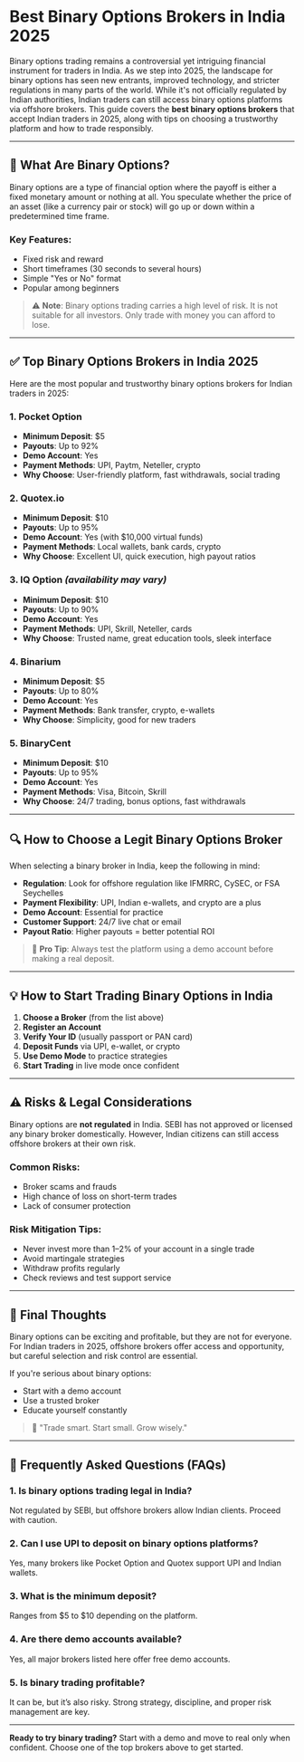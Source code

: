 # Best Binary Options Brokers in India 2025

Binary options trading remains a controversial yet intriguing financial instrument for traders in India. As we step into 2025, the landscape for binary options has seen new entrants, improved technology, and stricter regulations in many parts of the world. While it's not officially regulated by Indian authorities, Indian traders can still access binary options platforms via offshore brokers. This guide covers the **best binary options brokers** that accept Indian traders in 2025, along with tips on choosing a trustworthy platform and how to trade responsibly.

---

## 📌 What Are Binary Options?

Binary options are a type of financial option where the payoff is either a fixed monetary amount or nothing at all. You speculate whether the price of an asset (like a currency pair or stock) will go up or down within a predetermined time frame.

### Key Features:

* Fixed risk and reward
* Short timeframes (30 seconds to several hours)
* Simple "Yes or No" format
* Popular among beginners

> ⚠️ **Note**: Binary options trading carries a high level of risk. It is not suitable for all investors. Only trade with money you can afford to lose.

---

## ✅ Top Binary Options Brokers in India 2025

Here are the most popular and trustworthy binary options brokers for Indian traders in 2025:

### 1. **Pocket Option**

* **Minimum Deposit**: \$5
* **Payouts**: Up to 92%
* **Demo Account**: Yes
* **Payment Methods**: UPI, Paytm, Neteller, crypto
* **Why Choose**: User-friendly platform, fast withdrawals, social trading

### 2. **Quotex.io**

* **Minimum Deposit**: \$10
* **Payouts**: Up to 95%
* **Demo Account**: Yes (with \$10,000 virtual funds)
* **Payment Methods**: Local wallets, bank cards, crypto
* **Why Choose**: Excellent UI, quick execution, high payout ratios

### 3. **IQ Option** *(availability may vary)*

* **Minimum Deposit**: \$10
* **Payouts**: Up to 90%
* **Demo Account**: Yes
* **Payment Methods**: UPI, Skrill, Neteller, cards
* **Why Choose**: Trusted name, great education tools, sleek interface

### 4. **Binarium**

* **Minimum Deposit**: \$5
* **Payouts**: Up to 80%
* **Demo Account**: Yes
* **Payment Methods**: Bank transfer, crypto, e-wallets
* **Why Choose**: Simplicity, good for new traders

### 5. **BinaryCent**

* **Minimum Deposit**: \$10
* **Payouts**: Up to 95%
* **Demo Account**: Yes
* **Payment Methods**: Visa, Bitcoin, Skrill
* **Why Choose**: 24/7 trading, bonus options, fast withdrawals

---

## 🔍 How to Choose a Legit Binary Options Broker

When selecting a binary broker in India, keep the following in mind:

* **Regulation**: Look for offshore regulation like IFMRRC, CySEC, or FSA Seychelles
* **Payment Flexibility**: UPI, Indian e-wallets, and crypto are a plus
* **Demo Account**: Essential for practice
* **Customer Support**: 24/7 live chat or email
* **Payout Ratio**: Higher payouts = better potential ROI

> 📱 **Pro Tip**: Always test the platform using a demo account before making a real deposit.

---

## 💡 How to Start Trading Binary Options in India

1. **Choose a Broker** (from the list above)
2. **Register an Account**
3. **Verify Your ID** (usually passport or PAN card)
4. **Deposit Funds** via UPI, e-wallet, or crypto
5. **Use Demo Mode** to practice strategies
6. **Start Trading** in live mode once confident

---

## ⚠️ Risks & Legal Considerations

Binary options are **not regulated** in India. SEBI has not approved or licensed any binary broker domestically. However, Indian citizens can still access offshore brokers at their own risk.

### Common Risks:

* Broker scams and frauds
* High chance of loss on short-term trades
* Lack of consumer protection

### Risk Mitigation Tips:

* Never invest more than 1–2% of your account in a single trade
* Avoid martingale strategies
* Withdraw profits regularly
* Check reviews and test support service

---

## 🧠 Final Thoughts

Binary options can be exciting and profitable, but they are not for everyone. For Indian traders in 2025, offshore brokers offer access and opportunity, but careful selection and risk control are essential.

If you're serious about binary options:

* Start with a demo account
* Use a trusted broker
* Educate yourself constantly

> 🚀 "Trade smart. Start small. Grow wisely."

---

## 📌 Frequently Asked Questions (FAQs)

### 1. Is binary options trading legal in India?

Not regulated by SEBI, but offshore brokers allow Indian clients. Proceed with caution.

### 2. Can I use UPI to deposit on binary options platforms?

Yes, many brokers like Pocket Option and Quotex support UPI and Indian wallets.

### 3. What is the minimum deposit?

Ranges from \$5 to \$10 depending on the platform.

### 4. Are there demo accounts available?

Yes, all major brokers listed here offer free demo accounts.

### 5. Is binary trading profitable?

It can be, but it’s also risky. Strong strategy, discipline, and proper risk management are key.

---

**Ready to try binary trading?** Start with a demo and move to real only when confident. Choose one of the top brokers above to get started.
